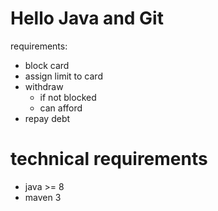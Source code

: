 Hello Java and Git
==================

requirements:
- block card
- assign limit to card
- withdraw
    - if not blocked
    - can afford
- repay debt

technical requirements
=====================
- java >= 8
- maven 3